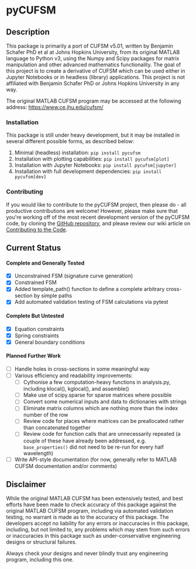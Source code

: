 # pyCUFSM

## Description

This package is primarily a port of CUFSM v5.01, written by Benjamin Schafer PhD et al at Johns Hopkins University, from its original MATLAB language to Python v3, using the Numpy and Scipy packages for matrix manipulation and other advanced mathematics functionality. The goal of this project is to create a derivative of CUFSM which can be used either in Jupyter Notebooks or in headless (library) applications. This project is not affiliated with Benjamin Schafer PhD or Johns Hopkins University in any way.

The original MATLAB CUFSM program may be accessed at the following address: https://www.ce.jhu.edu/cufsm/

### Installation

This package is still under heavy development, but it may be installed in several different possible forms, as described below:
1. Minimal (headless) installation: `pip install pycufsm`
2. Installation with plotting capabilities: `pip install pycufsm[plot]`
3. Installation with Jupyter Notebooks: `pip install pycufsm[jupyter]`
4. Installation with full development dependencies: `pip install pycufsm[dev]`

### Contributing

If you would like to contribute to the pyCUFSM project, then please do - all productive contributions are welcome! However, please make sure that you're working off of the most recent development version of the pyCUFSM code, by cloning the [GitHub repository](https://github.com/ClearCalcs/pyCUFSM), and please review our wiki article on [Contributing to the Code](https://github.com/ClearCalcs/pyCUFSM/wiki/Contributing-to-the-Code).

## Current Status

#### Complete and Generally Tested

-   [x] Unconstrained FSM (signature curve generation)
-   [x] Constrained FSM
-   [x] Added template_path() function to define a complete arbitrary cross-section by simple paths
-   [x] Add automated validation testing of FSM calculations via pytest

#### Complete But Untested

-   [x] Equation constraints
-   [x] Spring constraints
-   [x] General boundary conditions

#### Planned Further Work

-   [ ] Handle holes in cross-sections in some meaningful way
-   [ ] Various efficiency and readability improvements:
    -   [ ] Cythonise a few computation-heavy functions in analysis.py, including klocal(), kglocal(), and assemble()
    -   [ ] Make use of scipy.sparse for sparse matrices where possible
    -   [ ] Convert some numerical inputs and data to dictionaries with strings
    -   [ ] Eliminate matrix columns which are nothing more than the index number of the row
    -   [ ] Review code for places where matrices can be preallocated rather than concatenated together
    -   [ ] Review code for function calls that are unnecessarily repeated (a couple of these have already been addressed, e.g. `base_properties()` did not need to be re-run for every half wavelength)
-   [ ] Write API-style documentation (for now, generally refer to MATLAB CUFSM documentation and/or comments)

## Disclaimer

While the original MATLAB CUFSM has been extensively tested, and best efforts have been made to check accuracy of this package against the original MATLAB CUFSM program, including via automated validation testing, no warrant is made as to the accuracy of this package. The developers accept no liability for any errors or inaccuracies in this package, including, but not limited to, any problems which may stem from such errors or inaccuracies in this package such as under-conservative engineering designs or structural failures.

Always check your designs and never blindly trust any engineering program, including this one.
